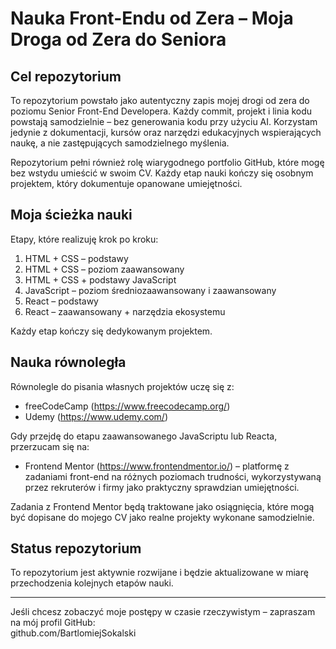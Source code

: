 # Nauka Front-Endu od Zera – Moja Droga od Zera do Seniora

## Cel repozytorium
To repozytorium powstało jako autentyczny zapis mojej drogi od zera do poziomu Senior Front-End Developera. Każdy commit, projekt i linia kodu powstają samodzielnie – bez generowania kodu przy użyciu AI. Korzystam jedynie z dokumentacji, kursów oraz narzędzi edukacyjnych wspierających naukę, a nie zastępujących samodzielnego myślenia.

Repozytorium pełni również rolę wiarygodnego portfolio GitHub, które mogę bez wstydu umieścić w swoim CV. Każdy etap nauki kończy się osobnym projektem, który dokumentuje opanowane umiejętności.

## Moja ścieżka nauki
Etapy, które realizuję krok po kroku:

1. HTML + CSS – podstawy
2. HTML + CSS – poziom zaawansowany
3. HTML + CSS + podstawy JavaScript
4. JavaScript – poziom średniozaawansowany i zaawansowany
5. React – podstawy
6. React – zaawansowany + narzędzia ekosystemu 


Każdy etap kończy się dedykowanym projektem.

## Nauka równoległa
Równolegle do pisania własnych projektów uczę się z:
- freeCodeCamp (https://www.freecodecamp.org/)
- Udemy (https://www.udemy.com/)

Gdy przejdę do etapu zaawansowanego JavaScriptu lub Reacta, przerzucam się na:
- Frontend Mentor (https://www.frontendmentor.io/) – platformę z zadaniami front-end na różnych poziomach trudności, wykorzystywaną przez rekruterów i firmy jako praktyczny sprawdzian umiejętności.

Zadania z Frontend Mentor będą traktowane jako osiągnięcia, które mogą być dopisane do mojego CV jako realne projekty wykonane samodzielnie.

## Status repozytorium
To repozytorium jest aktywnie rozwijane i będzie aktualizowane w miarę przechodzenia kolejnych etapów nauki.

---

Jeśli chcesz zobaczyć moje postępy w czasie rzeczywistym – zapraszam na mój profil GitHub:  
github.com/BartlomiejSokalski
